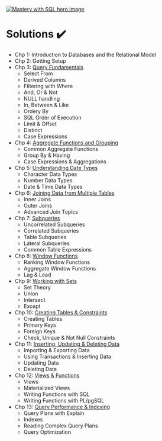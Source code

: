 [![Mastery with SQL hero image](https://www.masterywithsql.com/images/mws-hero.svg)](https://www.masterywithsql.com/)

# Solutions ✔️
* Chp 1: Introduction to Databases and the Relational Model
* Chp 2: Getting Setup
* Chp 3: [Query Fundamentals](https://github.com/carlcorder/mastery-with-sql-solutions/blob/master/exercises-chp03.md)
  * Select From
  * Derived Columns
  * Filtering with Where
  * And, Or & Not
  * NULL handling
  * In, Between & Like
  * Ordery By
  * SQL Order of Execution
  * Limit & Offset
  * Distinct
  * Case Expressions
* Chp 4: [Aggregate Functions and Grouping](https://github.com/carlcorder/mastery-with-sql-solutions/blob/master/exercises-chp04.md)
  * Common Aggregate Functions
  * Group By & Having
  * Case Expressions & Aggregations
* Chp 5: [Understanding Date Types](https://github.com/carlcorder/mastery-with-sql-solutions/blob/master/exercises-chp05.md)
  * Character Data Types
  * Number Data Types
  * Date & Time Data Types
* Chp 6: [Joining Data from Multiple Tables](https://github.com/carlcorder/mastery-with-sql-solutions/blob/master/exercises-chp06.md)
  * Inner Joins
  * Outer Joins
  * Advanced Join Topics
* Chp 7: [Subqueries](https://github.com/carlcorder/mastery-with-sql-solutions/blob/master/exercises-chp07.md)
  * Uncorrelated Subqueries
  * Correlated Subqueries
  * Table Subqueries
  * Lateral Subqueries
  * Common Table Expressions
* Chp 8: [Window Functions](https://github.com/carlcorder/mastery-with-sql-solutions/blob/master/exercises-chp08.md)
  * Ranking Window Functions
  * Aggregate Window Functions
  * Lag & Lead
* Chp 9: [Working with Sets](https://github.com/carlcorder/mastery-with-sql-solutions/blob/master/exercises-chp09.md)
  * Set Theory
  * Union
  * Intersect
  * Except
* Chp 10: [Creating Tables & Constraints](https://github.com/carlcorder/mastery-with-sql-solutions/blob/master/exercises-chp10.md)
  * Creating Tables
  * Primary Keys
  * Foreign Keys
  * Check, Unique & Not Null Constraints
* Chp 11: [Inserting, Updating & Deleting Data](https://github.com/carlcorder/mastery-with-sql-solutions/blob/master/exercises-chp11.md)
  * Importing & Exporting Data
  * Using Transactions & Inserting Data
  * Updating Data
  * Deleting Data
* Chp 12: [Views & Functions](https://github.com/carlcorder/mastery-with-sql-solutions/blob/master/exercises-chp12.md)
  * Views
  * Materialized Views
  * Writing Functions with SQL
  * Writing Functions with PL/pgSQL
* Chp 13: [Query Performance & Indexing](https://github.com/carlcorder/mastery-with-sql-solutions/blob/master/exercises-chp13.md)
  * Query Plans with Explain
  * Indexes
  * Reading Complex Query Plans
  * Query Optimization
